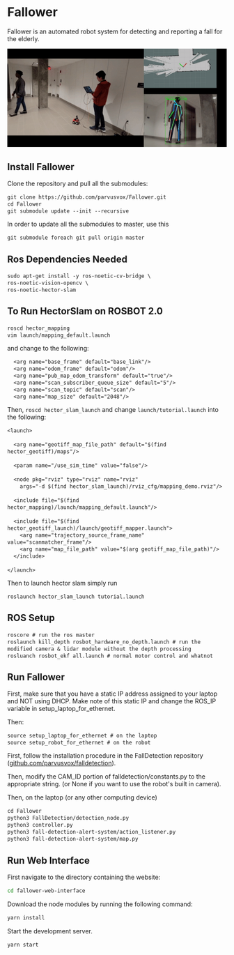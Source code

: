 # Fallower
Fallower is an automated robot system for detecting and reporting a fall for the elderly.

![Fallower gif](final.gif)

## Install Fallower
Clone the repository and pull all the submodules:
```
git clone https://github.com/parvusvox/Fallower.git
cd Fallower
git submodule update --init --recursive
```

In order to update all the submodules to master, use this
```
git submodule foreach git pull origin master
```

## Ros Dependencies Needed
```
sudo apt-get install -y ros-noetic-cv-bridge \
ros-noetic-vision-opencv \
ros-noetic-hector-slam
```

## To Run HectorSlam on ROSBOT 2.0
```
roscd hector_mapping
vim launch/mapping_default.launch
```
and change to the following:

```
  <arg name="base_frame" default="base_link"/>
  <arg name="odom_frame" default="odom"/>
  <arg name="pub_map_odom_transform" default="true"/>
  <arg name="scan_subscriber_queue_size" default="5"/>
  <arg name="scan_topic" default="scan"/>
  <arg name="map_size" default="2048"/>
```

Then, `roscd hector_slam_launch` and change `launch/tutorial.launch` into the following:
```
<launch>

  <arg name="geotiff_map_file_path" default="$(find hector_geotiff)/maps"/>

  <param name="/use_sim_time" value="false"/>

  <node pkg="rviz" type="rviz" name="rviz"
    args="-d $(find hector_slam_launch)/rviz_cfg/mapping_demo.rviz"/>

  <include file="$(find hector_mapping)/launch/mapping_default.launch"/>

  <include file="$(find hector_geotiff_launch)/launch/geotiff_mapper.launch">
    <arg name="trajectory_source_frame_name" value="scanmatcher_frame"/>
    <arg name="map_file_path" value="$(arg geotiff_map_file_path)"/>
  </include>

</launch>
```

Then to launch hector slam simply run
```
roslaunch hector_slam_launch tutorial.launch
```

## ROS Setup 
```
roscore # run the ros master
roslaunch kill_depth rosbot_hardware_no_depth.launch # run the modified camera & lidar module without the depth processing
rosluanch rosbot_ekf all.launch # normal motor control and whatnot

```

## Run Fallower
First, make sure that you have a static IP address assigned to your laptop and NOT using DHCP. Make note of this static IP and change the ROS_IP variable in setup_laptop_for_ethernet.

Then:
```
source setup_laptop_for_ethernet # on the laptop
source setup_robot_for_ethernet # on the robot
```

First, follow the installation procedure in the FallDetection repository ([github.com/parvusvox/falldetection](https://github.com/parvusvox/falldetection)).

Then, modify the CAM_ID portion of falldetection/constants.py to the appropriate string. (or None if you want to use the robot's built in camera).

Then, on the laptop (or any other computing device)
```
cd Fallower
python3 FallDetection/detection_node.py
python3 controller.py
python3 fall-detection-alert-system/action_listener.py
python3 fall-detection-alert-system/map.py
```

## Run Web Interface
First navigate to the directory containing the website:
```bash
cd fallower-web-interface
```

Download the node modules by running the following command:
```bash
yarn install
```

Start the development server.
```bash
yarn start
```
